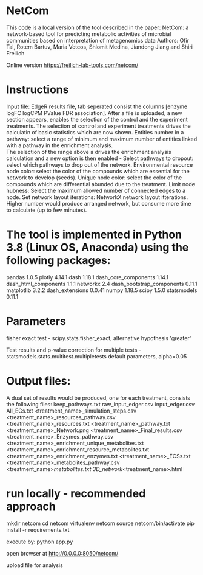 # NetCom 
This code is a local version of the tool described in the paper:
NetCom: a network-based tool for predicting metabolic activities of
microbial communities based on interpretation of metagenomics data
Authors: Ofir Tal, Rotem Bartuv, Maria Vetcos, Shlomit Medina, Jiandong
Jiang and Shiri Freilich

Online version
https://freilich-lab-tools.com/netcom/

# Instructions
Input file: EdgeR results file, tab seperated consist the columns [enzyme	logFC	logCPM	PValue	FDR	association].
After a file is uploaded, a new section appears, enables the selection of the control and the experiment treatments. 
The selection of control and experiment treatments drives the calculatin of basic statistics which are now shown.
Entities number in a pathway: select a range of minimum and maximum number of entities linked with a pathway in the enrichment analysis.  
The selection of the range above a drives the enrichment analysis calculation and a new option is then enabled - 
Select pathways to dropout: select which pathways to drop out of the network.
Environmental resource node color: select the color of the compounds which are essential for the network to develop (seeds).
Unique node color: select the color of the compounds which are differential abunded due to the treatment.
Limit node hubness: Select the maximum allowed number of connected edges to a node.
Set network layout iterations: NetworkX network layout itterations. Higher number would produce arranged network, but consume more time to calculate (up to few minutes).

# The tool is implemented in Python 3.8 (Linux OS, Anaconda) using the following packages:
pandas 1.0.5
plotly 4.14.1
dash 1.18.1
dash_core_components 1.14.1
dash_html_components 1.1.1
networkx 2.4
dash_bootstrap_components 0.11.1
matplotlib 3.2.2
dash_extensions 0.0.41
numpy 1.18.5
scipy 1.5.0
statsmodels 0.11.1

# Parameters
fisher exact test - scipy.stats.fisher_exact, alternative hypothesis 'greater'

Test results and p-value correction for multiple tests - statsmodels.stats.multitest.multipletests default parameters, alpha=0.05

# Output files:
A dual set of results would be produced, one for each treatment, consists the following files:
keep_pathways.txt
raw_input_edger.csv
input_edger.csv
All_ECs.txt
<treatment_name>_simulation_steps.csv
<treatment_name>_resources_pathway.csv
<treatment_name>_resources.txt
<treatment_name>_pathway.txt
<treatment_name>_Network.png
<treatment_name>_Final_results.csv
<treatment_name>_Enzymes_pathway.csv
<treatment_name>_enrichment_unique_metabolites.txt
<treatment_name>_enrichment_resource_metabolites.txt
<treatment_name>_enrichment_enzymes.txt
<treatment_name>_ECSs.txt
<treatment_name>_metabolites_pathway.csv
<treatment_name>_metabolites.txt
3D_network_<treatment_name>.html

# run locally - recommended approach
mkdir netcom
cd netcom
virtualenv netcom
source netcom/bin/activate 
pip install -r requirements.txt

execute by:
python app.py

open browser at http://0.0.0.0:8050/netcom/

upload file for analysis



